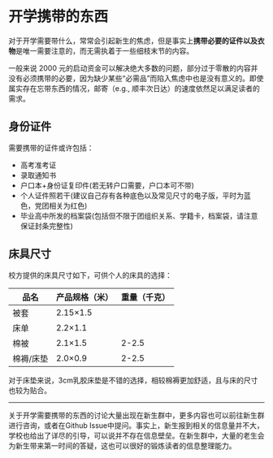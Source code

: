 # 开学携带的东西

对于开学需要带什么，常常会引起新生的焦虑，但是事实上**携带必要的证件以及衣物**是唯一需要注意的，而无需执着于一些细枝末节的内容。

一般来说 2000 元的启动资金可以解决绝大多数的问题，部分过于零散的内容并没有必须携带的必要，因为缺少某些“必需品”而陷入焦虑中也是没有意义的。即使属实存在忘带东西的情况，邮寄（e.g., 顺丰次日达）的速度依然足以满足读者的需求。

## 身份证件

需要携带的证件或许包括：

- 高考准考证
- 录取通知书
- 户口本+身份证复印件(若无转户口需要，户口本可不带)
- 个人证件照若干(建议自己存有各种底色以及常见尺寸的电子版，平时为蓝色，党团相关为红色)
- 毕业高中所发的档案袋(包括但不限于团组织关系、学籍卡，档案袋，请注意保证封条完整性)

## 床具尺寸

校方提供的床具尺寸如下，可供个人的床具的选择：

| 品名      | 产品规格（米）   | 重量（千克） |
| --------- | ---------------- | ------------ |
| 被套      | 2.15$\times$1.5 |              |
| 床单      | 2.2$\times$1.1  |              |
| 棉被      | 2.1$\times$1.5  | 2-2.5      |
| 棉褥/床垫 | 2.0$\times$0.9  | 2-2.5      |

对于床垫来说，3cm乳胶床垫是不错的选择，相较棉褥更加舒适，且与床的尺寸也较为贴合。

---

关于开学需要携带的东西的讨论大量出现在新生群中，更多内容也可以前往新生群进行咨询，或者在Github Issue中提问。事实上，新生报到相关的信息量并不大，学校也给出了详尽的引导，可以说并不存在信息壁垒。在新生群中，大量的老生会为新生带来第一时间的答疑，这也可以很好的锻炼读者的信息整理能力。